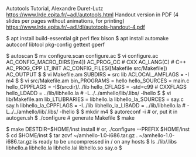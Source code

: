 Autotools Tutorial, Alexandre Duret-Lutz
https://www.lrde.epita.fr/~adl/autotools.html
Handout version in PDF (4 slides per pages without animations, for printing)
https://www.lrde.epita.fr/~adl/dl/autotools-handout-4.pdf

$ apt install build-essential git perl flex bison
$ apt install automake autoconf libtool pkg-config gettext gperf

$ autoscan
$ mv configure.scan configure.ac
$ vi configure.ac
AC_CONFIG_MACRO_DIRS([m4])
AC_PROG_CC # CXX
AC_LANG(C) # C++
AC_PROG_CPP
LT_INIT
AC_CONFIG_FILES([Makefile src/Makefile])
AC_OUTPUT
$
$ vi Makefile.am
SUBDIRS = src lib
ACLOCAL_AMFLAGS = -I m4
$
$ vi src/Makefile.am
bin_PROGRAMS = hello
hello_SOURCES = main.c
hello_CPPFLAGS = -I$(srcdir)/../lib
hello_CFLAGS = -std=c99 # CXXFLAGS
hello_LDADD = ../lib/libhello.la # -L../../amhello/lib/.libs/ -lhello
$
$ vi lib/Makefile.am
lib_LTLIBRARIES = libhello.la
libhello_la_SOURCES = say.c say.h
libhello_la_CPPFLAGS = -I../lib
libhello_la_LIBADD = ../lib/libhello.la # -L../../amhello/lib/.libs/ -lhello
$
$ mkdir m4
$ autoreconf -i # or, put it in autogen.sh
$ ./configure # generate Makefile
$ make

$ make DESTDIR=$HOME/inst install # or, ./configure --PREFIX $HOME/inst
$ cd $HOME/inst
$ tar zcvf ~/amhello-1.0-i686.tar.gz .
~/amhello-1.0-i686.tar.gz is ready to be uncompressed in / on any hosts
$ ls ./lib/.libs
libhello.a  libhello.la  libhello.lai  libhello.so  say.o
$
